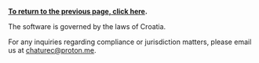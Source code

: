 **[To return to the previous page, click here](https://github.com/chaturec/chaturbate-recorder-and-downloader/).**

The software is governed by the laws of Croatia.

For any inquiries regarding compliance or jurisdiction matters, please email us at chaturec@proton.me.
